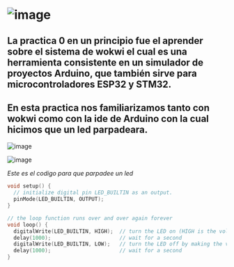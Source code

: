 # ![image](https://github.com/Jesusrlc/LosFrijolesRancheros/assets/158230496/5bacbb13-79a1-4587-9b27-0f562258d38a)
## La practica 0 en un principio fue el aprender sobre el sistema de wokwi el cual es una herramienta consistente en un simulador de proyectos Arduino, que también sirve para microcontroladores ESP32 y STM32.
## En esta practica nos familiarizamos tanto con wokwi como con la ide de Arduino con la cual hicimos que un led parpadeara.
![image](https://github.com/Jesusrlc/LosFrijolesRancheros/assets/158230496/9be3d65e-46a1-4fd6-91ac-0f7ad55923f4)

![image](https://github.com/Jesusrlc/LosFrijolesRancheros/assets/158230496/b9e21891-867d-475e-9a65-af20b4f483ad)

*Este es el codigo para que parpadee un led*
```cpp
void setup() {
  // initialize digital pin LED_BUILTIN as an output.
  pinMode(LED_BUILTIN, OUTPUT);
}

// the loop function runs over and over again forever
void loop() {
  digitalWrite(LED_BUILTIN, HIGH);  // turn the LED on (HIGH is the voltage level)
  delay(1000);                      // wait for a second
  digitalWrite(LED_BUILTIN, LOW);   // turn the LED off by making the voltage LOW
  delay(1000);                      // wait for a second
}

